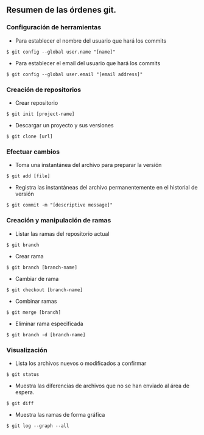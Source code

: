 ## Resumen de las órdenes git.

### Configuración de herramientas

- Para establecer el nombre del usuario que hará los commits

``
$ git config --global user.name "[name]" 
``
- Para establecer el email del usuario que hará los commits

``
$ git config --global user.email "[email address]" 
``
### Creación de repositorios

- Crear repositorio

``
$ git init [project-name] 
``
- Descargar un proyecto y sus versiones

``
$ git clone [url]
``
### Efectuar cambios

- Toma una instantánea del archivo para preparar la versión

``
$ git add [file]
``
- Registra las instantáneas del archivo permanentemente en el historial de versión

``
$ git commit -m "[descriptive message]"
``
### Creación y manipulación de ramas

- Listar las ramas del repositorio actual

``
$ git branch
``
- Crear rama

``
$ git branch [branch-name]
``
- Cambiar de rama

``
$ git checkout [branch-name]
``
- Combinar ramas

``
$ git merge [branch]
``
- Eliminar rama especificada

``
$ git branch -d [branch-name]
``
### Visualización

- Lista los archivos nuevos o modificados a confirmar

``
$ git status
``
- Muestra las diferencias de archivos que no se han enviado al área de espera.

``
$ git diff
``
- Muestra las ramas de forma gráfica

``
$ git log --graph --all
``

